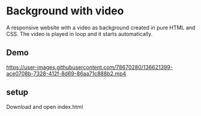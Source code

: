 # Background with video

A responsive website with a video as background created in pure HTML and CSS. The video is played in loop and it starts automatically.

## Demo

https://user-images.githubusercontent.com/78670280/136621399-ace0708b-7328-412f-8d69-86aa71c888b2.mp4

## setup

Download and open index.html 
